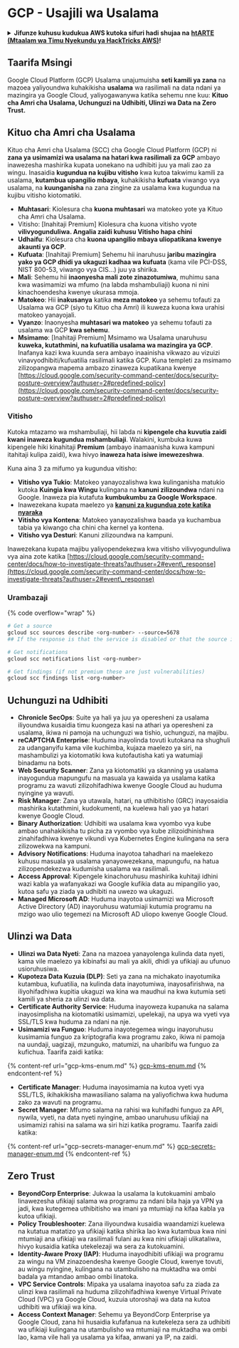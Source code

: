 # GCP - Usajili wa Usalama

<details>

<summary><strong>Jifunze kuhusu kudukua AWS kutoka sifuri hadi shujaa na</strong> <a href="https://training.hacktricks.xyz/courses/arte"><strong>htARTE (Mtaalam wa Timu Nyekundu ya HackTricks AWS)</strong></a><strong>!</strong></summary>

Njia nyingine za kusaidia HackTricks:

* Ikiwa unataka kuona **kampuni yako ikionekana kwenye HackTricks** au **kupakua HackTricks kwa PDF** Angalia [**MIPANGO YA USAJILI**](https://github.com/sponsors/carlospolop)!
* Pata [**bidhaa rasmi za PEASS & HackTricks**](https://peass.creator-spring.com)
* Gundua [**Familia ya PEASS**](https://opensea.io/collection/the-peass-family), mkusanyiko wetu wa [**NFTs**](https://opensea.io/collection/the-peass-family) ya kipekee
* **Jiunge na** 💬 [**Kikundi cha Discord**](https://discord.gg/hRep4RUj7f) au kikundi cha [**telegram**](https://t.me/peass) au **tufuate** kwenye **Twitter** 🐦 [**@hacktricks\_live**](https://twitter.com/hacktricks\_live)**.**
* **Shiriki mbinu zako za kudukua kwa kuwasilisha PRs kwa** [**HackTricks**](https://github.com/carlospolop/hacktricks) na [**HackTricks Cloud**](https://github.com/carlospolop/hacktricks-cloud) repos za github.

</details>

## Taarifa Msingi

Google Cloud Platform (GCP) Usalama unajumuisha **seti kamili ya zana** na mazoea yaliyoundwa kuhakikisha **usalama** wa rasilimali na data ndani ya mazingira ya Google Cloud, yaliyogawanywa katika sehemu nne kuu: **Kituo cha Amri cha Usalama, Uchunguzi na Udhibiti, Ulinzi wa Data na Zero Trust.**

## **Kituo cha Amri cha Usalama**

Kituo cha Amri cha Usalama (SCC) cha Google Cloud Platform (GCP) ni **zana ya usimamizi wa usalama na hatari kwa rasilimali za GCP** ambayo inawezesha mashirika kupata uonekano na udhibiti juu ya mali zao za wingu. Inasaidia **kugundua na kujibu vitisho** kwa kutoa takwimu kamili za usalama, **kutambua upangilio mbaya**, kuhakikisha **kufuata** viwango vya usalama, na **kuunganisha** na zana zingine za usalama kwa kugundua na kujibu vitisho kiotomatiki.

* **Muhtasari**: Kiolesura cha **kuona muhtasari** wa matokeo yote ya Kituo cha Amri cha Usalama.
* Vitisho: \[Inahitaji Premium] Kiolesura cha kuona vitisho vyote **vilivyogunduliwa. Angalia zaidi kuhusu Vitisho hapa chini**
* **Udhaifu**: Kiolesura cha **kuona upangilio mbaya uliopatikana kwenye akaunti ya GCP**.
* **Kufuata**: \[Inahitaji Premium] Sehemu hii inaruhusu **jaribu mazingira yako ya GCP dhidi ya ukaguzi kadhaa wa kufuata** (kama vile PCI-DSS, NIST 800-53, viwango vya CIS...) juu ya shirika.
* **Mali**: Sehemu hii **inaonyesha mali zote zinazotumiwa**, muhimu sana kwa wasimamizi wa mfumo (na labda mshambuliaji) kuona ni nini kinachoendesha kwenye ukurasa mmoja.
* **Matokeo**: Hii **inakusanya** katika **meza matokeo** ya sehemu tofauti za Usalama wa GCP (siyo tu Kituo cha Amri) ili kuweza kuona kwa urahisi matokeo yanayojali.
* **Vyanzo**: Inaonyesha **muhtasari wa matokeo** ya sehemu tofauti za usalama wa GCP **kwa sehemu**.
* **Msimamo**: \[Inahitaji Premium] Msimamo wa Usalama unaruhusu **kuweka, kutathmini, na kufuatilia usalama wa mazingira ya GCP**. Inafanya kazi kwa kuunda sera ambayo inaainisha vikwazo au vizuizi vinavyodhibiti/kufuatilia rasilimali katika GCP. Kuna templeti za msimamo zilizopangwa mapema ambazo zinaweza kupatikana kwenye [https://cloud.google.com/security-command-center/docs/security-posture-overview?authuser=2#predefined-policy](https://cloud.google.com/security-command-center/docs/security-posture-overview?authuser=2#predefined-policy)

### **Vitisho**

Kutoka mtazamo wa mshambuliaji, hii labda ni **kipengele cha kuvutia zaidi kwani inaweza kugundua mshambuliaji**. Walakini, kumbuka kuwa kipengele hiki kinahitaji **Premium** (ambayo inamaanisha kuwa kampuni itahitaji kulipa zaidi), kwa hivyo **inaweza hata isiwe imewezeshwa**.&#x20;

Kuna aina 3 za mifumo ya kugundua vitisho:

* **Vitisho vya Tukio**: Matokeo yanayozalishwa kwa kulinganisha matukio kutoka **Kuingia kwa Wingu** kulingana na **kanuni zilizoundwa** ndani na Google. Inaweza pia kutafuta **kumbukumbu za Google Workspace**.
* Inawezekana kupata maelezo ya [**kanuni za kugundua zote katika nyaraka**](https://cloud.google.com/security-command-center/docs/concepts-event-threat-detection-overview?authuser=2#how\_works)
* **Vitisho vya Kontena**: Matokeo yanayozalishwa baada ya kuchambua tabia ya kiwango cha chini cha kernel ya kontena.
* **Vitisho vya Desturi**: Kanuni zilizoundwa na kampuni.

Inawezekana kupata majibu yaliyopendekezwa kwa vitisho vilivyogunduliwa vya aina zote katika [https://cloud.google.com/security-command-center/docs/how-to-investigate-threats?authuser=2#event\_response](https://cloud.google.com/security-command-center/docs/how-to-investigate-threats?authuser=2#event\_response)

### Urambazaji

{% code overflow="wrap" %}
```bash
# Get a source
gcloud scc sources describe <org-number> --source=5678
## If the response is that the service is disabled or that the source is not found, then, it isn't enabled

# Get notifications
gcloud scc notifications list <org-number>

# Get findings (if not premium these are just vulnerabilities)
gcloud scc findings list <org-number>
```
## Uchunguzi na Udhibiti

* **Chronicle SecOps**: Suite ya hali ya juu ya operesheni za usalama iliyoundwa kusaidia timu kuongeza kasi na athari ya operesheni za usalama, ikiwa ni pamoja na uchunguzi wa tishio, uchunguzi, na majibu.
* **reCAPTCHA Enterprise**: Huduma inayolinda tovuti kutokana na shughuli za udanganyifu kama vile kuchimba, kujaza maelezo ya siri, na mashambulizi ya kiotomatiki kwa kutofautisha kati ya watumiaji binadamu na bots.
* **Web Security Scanner**: Zana ya kiotomatiki ya skanning ya usalama inayogundua mapungufu na masuala ya kawaida ya usalama katika programu za wavuti zilizohifadhiwa kwenye Google Cloud au huduma nyingine ya wavuti.
* **Risk Manager**: Zana ya utawala, hatari, na uthibitisho (GRC) inayosaidia mashirika kutathmini, kudokumenti, na kuelewa hali yao ya hatari kwenye Google Cloud.
* **Binary Authorization**: Udhibiti wa usalama kwa vyombo vya kube ambao unahakikisha tu picha za vyombo vya kube zilizoidhinishwa zinahifadhiwa kwenye vikundi vya Kubernetes Engine kulingana na sera zilizowekwa na kampuni.
* **Advisory Notifications**: Huduma inayotoa tahadhari na maelekezo kuhusu masuala ya usalama yanayowezekana, mapungufu, na hatua zilizopendekezwa kudumisha usalama wa rasilimali.
* **Access Approval**: Kipengele kinachoruhusu mashirika kuhitaji idhini wazi kabla ya wafanyakazi wa Google kufikia data au mipangilio yao, kutoa safu ya ziada ya udhibiti na uwezo wa ukaguzi.
* **Managed Microsoft AD**: Huduma inayotoa usimamizi wa Microsoft Active Directory (AD) inayoruhusu watumiaji kutumia programu na mzigo wao ulio tegemezi na Microsoft AD uliopo kwenye Google Cloud.

## Ulinzi wa Data

* **Ulinzi wa Data Nyeti**: Zana na mazoea yanayolenga kulinda data nyeti, kama vile maelezo ya kibinafsi au mali ya akili, dhidi ya ufikiaji au ufunuo usioruhusiwa.
* **Kupoteza Data Kuzuia (DLP)**: Seti ya zana na michakato inayotumika kutambua, kufuatilia, na kulinda data inayotumiwa, inayosafirishwa, na iliyohifadhiwa kupitia ukaguzi wa kina wa maudhui na kwa kutumia seti kamili ya sheria za ulinzi wa data.
* **Certificate Authority Service**: Huduma inayoweza kupanuka na salama inayosimplisha na kiotomatiki usimamizi, upelekaji, na upya wa vyeti vya SSL/TLS kwa huduma za ndani na nje.
* **Usimamizi wa Funguo**: Huduma inayotegemea wingu inayoruhusu kusimamia funguo za kriptografia kwa programu zako, ikiwa ni pamoja na uundaji, uagizaji, mzunguko, matumizi, na uharibifu wa funguo za kufichua. Taarifa zaidi katika:

{% content-ref url="gcp-kms-enum.md" %}
[gcp-kms-enum.md](gcp-kms-enum.md)
{% endcontent-ref %}

* **Certificate Manager**: Huduma inayosimamia na kutoa vyeti vya SSL/TLS, ikihakikisha mawasiliano salama na yaliyofichwa kwa huduma zako za wavuti na programu.
* **Secret Manager**: Mfumo salama na rahisi wa kuhifadhi funguo za API, nywila, vyeti, na data nyeti nyingine, ambao unaruhusu ufikiaji na usimamizi rahisi na salama wa siri hizi katika programu. Taarifa zaidi katika:

{% content-ref url="gcp-secrets-manager-enum.md" %}
[gcp-secrets-manager-enum.md](gcp-secrets-manager-enum.md)
{% endcontent-ref %}

## Zero Trust

* **BeyondCorp Enterprise**: Jukwaa la usalama la kutokuamini ambalo linawezesha ufikiaji salama wa programu za ndani bila haja ya VPN ya jadi, kwa kutegemea uthibitisho wa imani ya mtumiaji na kifaa kabla ya kutoa ufikiaji.
* **Policy Troubleshooter**: Zana iliyoundwa kusaidia waandamizi kuelewa na kutatua matatizo ya ufikiaji katika shirika lao kwa kutambua kwa nini mtumiaji ana ufikiaji wa rasilimali fulani au kwa nini ufikiaji ulikataliwa, hivyo kusaidia katika utekelezaji wa sera za kutokuamini.
* **Identity-Aware Proxy (IAP)**: Huduma inayodhibiti ufikiaji wa programu za wingu na VM zinazoendesha kwenye Google Cloud, kwenye tovuti, au wingu nyingine, kulingana na utambulisho na muktadha wa ombi badala ya mtandao ambao ombi linatoka.
* **VPC Service Controls**: Mipaka ya usalama inayotoa safu za ziada za ulinzi kwa rasilimali na huduma zilizohifadhiwa kwenye Virtual Private Cloud (VPC) ya Google Cloud, kuzuia utoroshaji wa data na kutoa udhibiti wa ufikiaji wa kina.
* **Access Context Manager**: Sehemu ya BeyondCorp Enterprise ya Google Cloud, zana hii husaidia kufafanua na kutekeleza sera za udhibiti wa ufikiaji kulingana na utambulisho wa mtumiaji na muktadha wa ombi lao, kama vile hali ya usalama ya kifaa, anwani ya IP, na zaidi.
